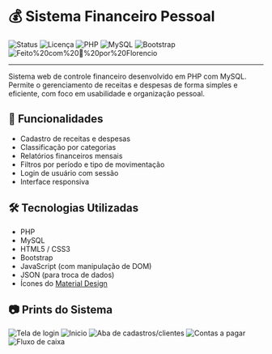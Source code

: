 # 💰 Sistema Financeiro Pessoal

![Status](https://img.shields.io/badge/status-finalizado-green)
![Licença](https://img.shields.io/badge/licença-MIT-blue)
![PHP](https://img.shields.io/badge/PHP-7.4%2B-777bb4?logo=php)
![MySQL](https://img.shields.io/badge/MySQL-5.7-orange?logo=mysql)
![Bootstrap](https://img.shields.io/badge/Bootstrap-5.0-purple?logo=bootstrap)
![Feito%20com%20💙%20por%20Florencio](https://img.shields.io/badge/feito%20com%20💙%20por-Florencio-000)

---

Sistema web de controle financeiro desenvolvido em PHP com MySQL. Permite o gerenciamento de receitas e despesas de forma simples e eficiente, com foco em usabilidade e organização pessoal.

## 🚀 Funcionalidades

- Cadastro de receitas e despesas
- Classificação por categorias
- Relatórios financeiros mensais
- Filtros por período e tipo de movimentação
- Login de usuário com sessão
- Interface responsiva

## 🛠 Tecnologias Utilizadas

- PHP
- MySQL
- HTML5 / CSS3
- Bootstrap
- JavaScript (com manipulação de DOM)
- JSON (para troca de dados)
- Ícones do [Material Design](https://fonts.google.com/icons)

## 📷 Prints do Sistema

![Tela de login](https://github.com/user-attachments/assets/319ffb50-3681-4df1-ad0b-ad870d3a3eeb)
![Inicio](https://github.com/user-attachments/assets/a36e1b9d-a38e-45a6-b8a5-f3f7f04716d8)
![Aba de cadastros/clientes](https://github.com/user-attachments/assets/d5a6b09f-eade-4d86-a59e-06e0d208a5db)
![Contas a pagar](https://github.com/user-attachments/assets/738db777-b093-4bcb-b64e-881747628004)
![Fluxo de caixa](https://github.com/user-attachments/assets/b16de44c-1342-447d-8c2c-b33655f5cb7a)




